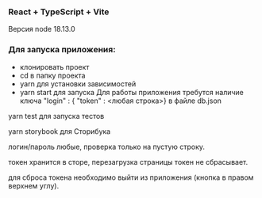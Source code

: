 ### React + TypeScript + Vite
Версия node 18.13.0
### Для запуска приложения:
- клонировать проект
- cd в папку проекта
- yarn для установки зависимостей
- yarn start для запуска
Для работы приложения требутся наличие ключа "login" : { "token" : <любая строка>} в файле db.json

yarn test для запуска тестов  

yarn storybook для Сторибука  

логин/пароль любые, проверка только на пустую строку.  

токен хранится в сторе, перезагрузка страницы токен не сбрасывает.  

для сброса токена необходимо выйти из приложения (кнопка в правом верхнем углу).
